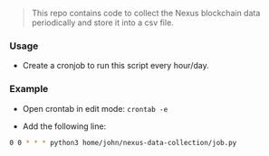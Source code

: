 > This repo contains code to collect the Nexus blockchain data periodically and store it into a csv file.

### Usage

* Create a cronjob to run this script every hour/day.

### Example
* Open crontab in edit mode: `crontab -e`

* Add the following line:
```sh
0 0 * * * python3 home/john/nexus-data-collection/job.py
```